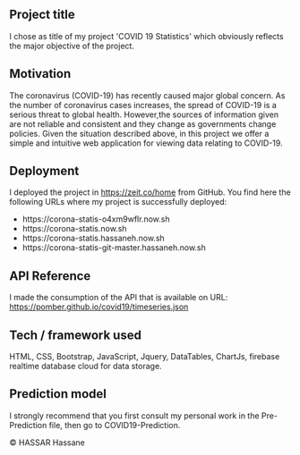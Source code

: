 ## Project title
I chose as title of my project 'COVID 19 Statistics' which obviously reflects the major objective of the project.

## Motivation
<p>The coronavirus (COVID-19) has recently caused major global concern.
As the number of coronavirus cases increases, the spread of COVID-19 is a serious threat to global health.
However,the sources of information given are not reliable and consistent and they change as governments change policies.
Given the situation described above, in this project we offer a simple and intuitive web application 
for viewing data relating to COVID-19.
</p>

## Deployment
I deployed the project in https://zeit.co/home from GitHub.
You find here the following URLs where my project is successfully deployed:
<ul>
<li>https://corona-statis-o4xm9wflr.now.sh</li>
<li>https://corona-statis.now.sh</li>
<li>https://corona-statis.hassaneh.now.sh</li>
<li>https://corona-statis-git-master.hassaneh.now.sh</li>
</ul>

## API Reference
I made the consumption of the API that is available on URL: https://pomber.github.io/covid19/timeseries.json

## Tech / framework used
HTML, CSS, Bootstrap, JavaScript, Jquery, DataTables, ChartJs,
firebase realtime database cloud for data storage.

## Prediction model
I strongly recommend that you first consult my personal work in the Pre-Prediction file, then go to COVID19-Prediction.

© HASSAR Hassane
